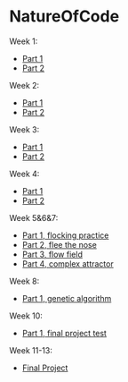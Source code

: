 # NatureOfCode


Week 1:
- [Part 1](https://editor.p5js.org/evapphilips/sketches/TlNy-5mUA)
- [Part 2](https://editor.p5js.org/evapphilips/sketches/YVhJWUTwh)

Week 2:
- [Part 1](https://evapphilips.github.io/NatureOfCode/week2/w2_pt1_vectors&forces/)
- [Part 2](https://evapphilips.github.io/NatureOfCode/week2/w2_pt2_repelField/)

Week 3:
- [Part 1](https://evapphilips.github.io/NatureOfCode/week3/w3_pt1_spiral/)
- [Part 2](https://evapphilips.github.io/NatureOfCode/week3/w3_pt2_oscilatingTriangle/)

Week 4:
- [Part 1](https://evapphilips.github.io/NatureOfCode/week4/w4_pt1_particleSystem/)
- [Part 2](https://evapphilips.github.io/NatureOfCode/week4/w4_pt2_rainCloudSystem/)

Week 5&6&7:
- [Part 1, flocking practice](https://evapphilips.github.io/NatureOfCode/week5/flockingPractice/)
- [Part 2, flee the nose](https://evapphilips.github.io/NatureOfCode/week5/flockingNose/)
- [Part 3, flow field](https://evapphilips.github.io/NatureOfCode/week6/flowField/)
- [Part 4, complex attractor](https://evapphilips.github.io/NatureOfCode/week6/complexAttractor/)

Week 8:
- [Part 1, genetic algorithm](https://evapphilips.github.io/NatureOfCode/week8/w8_geneticAlgoriths/)

Week 10:
- [Part 1, final project test](https://evapphilips.github.io/NatureOfCode/week10/finalProjectTest/)

Week 11-13:
- [Final Project](https://evapphilips.github.io/NatureOfCode/finalProject/simpleQLearning_withTable/)
